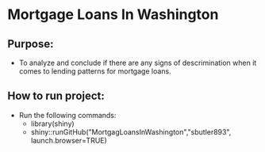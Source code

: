 # Mortgage Loans In Washington

## Purpose:
- To analyze and conclude if there are any signs of descrimination when it comes to lending patterns for mortgage loans.

## How to run project: 
- Run the following commands:
   - library(shiny) 
   - shiny::runGitHub("MortgagLoansInWashington","sbutler893", launch.browser=TRUE)

